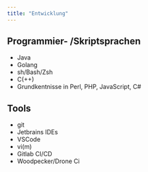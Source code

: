 ```yaml
---
title: "Entwicklung"
---
```

## Programmier- /Skriptsprachen
* Java
* Golang
* sh/Bash/Zsh
* C(++)
* Grundkentnisse in Perl, PHP, JavaScript, C#

## Tools
* git
* Jetbrains IDEs
* VSCode
* vi(m)
* Gitlab CI/CD
* Woodpecker/Drone Ci
